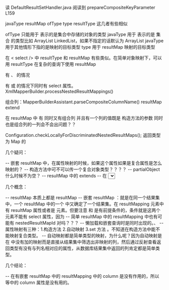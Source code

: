 
读 DefaultResultSetHandler.java 阅读到 prepareCompositeKeyParameter L159



javaType resultMap ofType type resultType 这几者有些相似

ofType 只能用于 <collection/> 表示的是集合中存储的对象的类型
javaType 用于 <collection/> 表示的是 集合 的类型比如 ArrayList LinkedList，如果不指定的话默认为 ArrayList
javaType 用于其他情形下指的是映射的目标类型
type 用于 resultMap 映射的目标类型

在 < select /> 中 resultType 和 resultMap 有些类似。在简单对象映射下，可以用 resultType 在复杂的查询下使用 resultMap

有 <constructor/> 、<discriminator/> 的情况

有 <constructor/> 或 <association/> 的情况下同时有 select 属性。XmlMapperBuilder.processNestedResultMappings()

组合列：MapperBuilderAssistant.parseCompositeColumnName()
resultMap extend

在 resultMap 中 有 <constructor/> 同时又有组合列 并且有一个列的值既是 构造方法的参数 同时也是组合列的一列会不会出问题？？

Configuration.checkLocallyForDiscriminatedNestedResultMaps();
返回类型为 Map 的

几个疑问：

-- 嵌套 resultMap 中，在属性映射的时候，如果这个属性如果是复合属性是怎么映射的？
-- 构造方法中可不可以传一个复合对象类型？？？？
-- partialObject 什么时候不为空？
-- resultMap 中的 extends
-- 在 <select/> 中的 resultType 是不是也相当于是一个 <resultMap/>
-- MapperBuilderAssistant 中 parseCompositeColumnName() 方法的 new StringTokenizer(columnName, "{}=, ", false); 什么时候会有 {}= ？？






几个概念：

-- resultMap <resultMap/> <collection/> <association/> <case/> 本质上都是 resultMap 
-- 嵌套 resultMap ：就是在同一个结果集中，一个 resultMap 中的一个 <result> 中又确定了一个结果集。在 resultMapping 元素中有 resultMap 属性或者是 <collection/> <association/> 元素。但要注意 <collection/> 和 <association/> 是有前提条件的，条件就是这两个元素不能有 select 属性，因为
-- 简单 resultMap 中的 resultMapping 中也有可能有 nestedResultMapId 对吗？？？
-- 懒加载和嵌套查询时是同时出现的。、
-- 属性映射有三种：1.构造方法 2.自动映射 3.set 方法 。不知道在构造方法中能不能映射复合类型。
-- 自动映射都是简单类型的映射，为什么呢？因为自动映射是在 <resultMap> 中没有加的映射而是直接从结果集中筛选出非映射的列，然后通过反射查看返回类型有没有与列名相对应的属性，从数据库结果集中返回的列肯定都是简单类型。

几个结论：

-- 在有嵌套 resultMap 中的 resultMapping 中的 column 是没有作用的，所以 <collection/> 等中的 column 属性是没有用的。
